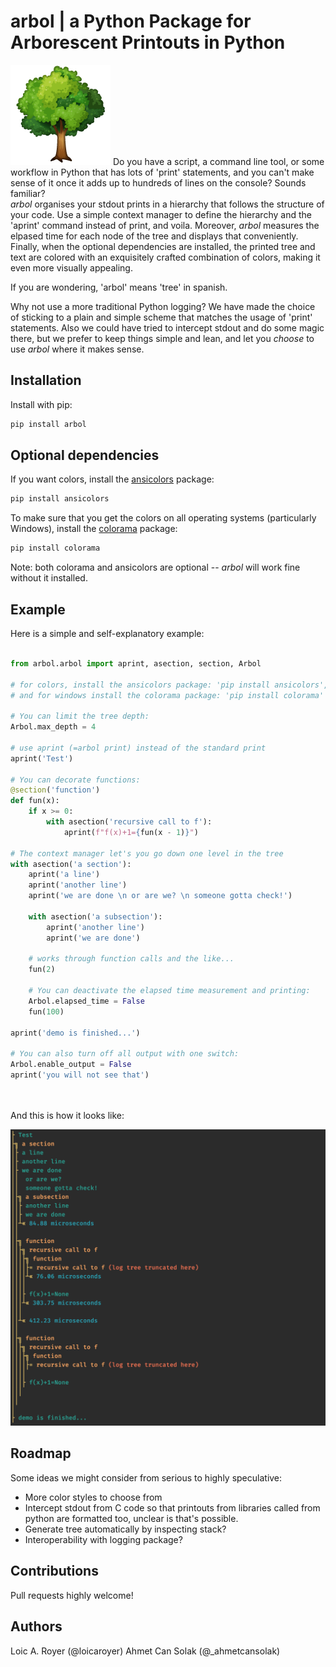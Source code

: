 # arbol | a Python Package for Arborescent Printouts in Python
![s](arbol.png) 
Do you have a script, a command line tool, or some workflow in Python that has lots of 'print' statements,
and you can't make sense of it once it adds up to hundreds of lines on the console? Sounds familiar?  
_arbol_ organises your stdout prints in a hierarchy that follows the structure of your code. Use a simple 
context manager to define the hierarchy and the 'aprint' command instead of print, and voila.
Moreover, _arbol_ measures the elpased time for each node of the tree and displays that conveniently.
Finally, when the optional dependencies are installed, the printed tree and text are colored with an 
exquisitely crafted combination of colors, making it even more visually appealing.  

If you are wondering, 'arbol' means 'tree' in spanish.  

Why not use a more traditional Python logging? We have made the choice of sticking to a plain and simple 
scheme that matches the usage of 'print' statements. Also we could have tried to intercept stdout and do 
some magic there, but we prefer to keep things simple and lean, and let you _choose_ to use _arbol_ where it makes sense.  

## Installation

Install with pip:

```sh
pip install arbol
```

## Optional dependencies

If you want colors, install the [ansicolors](https://pypi.org/project/ansicolors/) package:

```sh
pip install ansicolors
```

To make sure that you get the colors on all operating systems (particularly Windows), install the [colorama](https://pypi.org/project/colorama/)
package:

```sh
pip install colorama
```

Note: both colorama and ansicolors are optional -- _arbol_ will work fine without it installed.

## Example
Here is a simple and self-explanatory example:
```python

from arbol.arbol import aprint, asection, section, Arbol

# for colors, install the ansicolors package: 'pip install ansicolors',
# and for windows install the colorama package: 'pip install colorama'

# You can limit the tree depth:
Arbol.max_depth = 4

# use aprint (=arbol print) instead of the standard print
aprint('Test')

# You can decorate functions:
@section('function')
def fun(x):
    if x >= 0:
        with asection('recursive call to f'):
            aprint(f"f(x)+1={fun(x - 1)}")

# The context manager let's you go down one level in the tree
with asection('a section'):
    aprint('a line')
    aprint('another line')
    aprint('we are done \n or are we? \n someone gotta check!')

    with asection('a subsection'):
        aprint('another line')
        aprint('we are done')

    # works through function calls and the like...
    fun(2)

    # You can deactivate the elapsed time measurement and printing:
    Arbol.elapsed_time = False
    fun(100)

aprint('demo is finished...')

# You can also turn off all output with one switch:
Arbol.enable_output = False
aprint('you will not see that')




```

And this is how it looks like:

![example](example.png)

## Roadmap
Some ideas we might consider from serious to highly speculative:
- More color styles to choose from
- Intercept stdout from C code so that printouts from libraries called from python are formatted too, unclear is that's possible.
- Generate tree automatically by inspecting stack?
- Interoperability with logging package? 

## Contributions

Pull requests highly welcome! 

## Authors

Loic A. Royer (@loicaroyer)
Ahmet Can Solak (@_ahmetcansolak)


